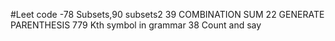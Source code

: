 #Leet code 
-78 Subsets,90 subsets2
39 COMBINATION SUM 
22 GENERATE PARENTHESIS
779 Kth symbol in grammar
38 Count and say